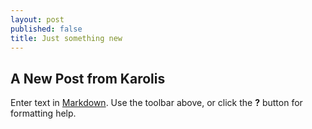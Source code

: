 ```yaml
---
layout: post
published: false
title: Just something new
---
```

## A New Post from Karolis

Enter text in [Markdown](http://daringfireball.net/projects/markdown/). Use the toolbar above, or click the **?** button for formatting help.
